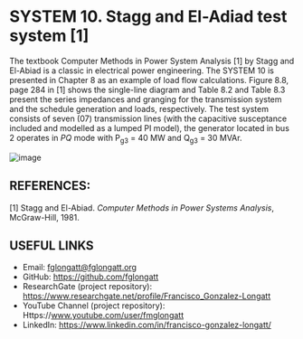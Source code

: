 # SYSTEM 10.	Stagg and El-Adiad test system [1]
The textbook Computer Methods in Power System Analysis [1] by Stagg and El-Abiad is a classic in electrical power engineering. The SYSTEM 10 is presented in Chapter 8 as an example of load flow calculations. Figure 8.8, page 284 in [1] shows the single-line diagram and Table 8.2 and Table 8.3 present the series impedances and granging for the transmission system and the schedule generation and loads, respectively. 
The test system consists of seven (07) transmission lines (with the capacitive susceptance included and modelled as a lumped PI model), the generator located in bus 2 operates in _PQ_ mode with P<sub>g3</sub> = 40 MW and Q<sub>g3</sub>  = 30 MVAr.


![image](https://github.com/fglongatt/FGL_Test_Systems/assets/16779213/25038229-08d3-4ace-9ae0-d0ff6050ad83)


## REFERENCES:
[1]	Stagg and El-Abiad. _Computer Methods in Power Systems Analysis_, McGraw-Hill, 1981.

## USEFUL LINKS
- Email: fglongatt@fglongatt.org
- GitHub: https://github.com/fglongatt 
- ResearchGate (project repository): https://www.researchgate.net/profile/Francisco_Gonzalez-Longatt 
- YouTube Channel (project repository): Https://www.youtube.com/user/fmglongatt
- LinkedIn: https://www.linkedin.com/in/francisco-gonzalez-longatt/


